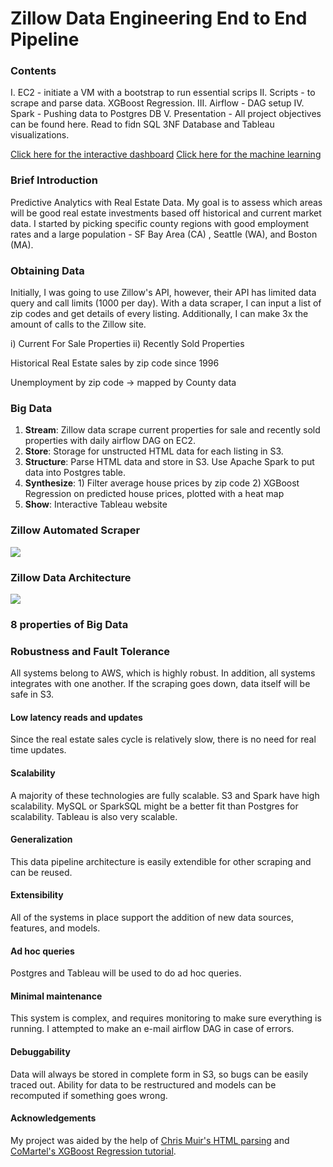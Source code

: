 # Zillow Data Engineering End to End Pipeline

### Contents
I. EC2 - initiate a VM with a bootstrap to run essential scrips
II. Scripts - to scrape and parse data. XGBoost Regression.
III. Airflow - DAG setup
IV. Spark - Pushing data to Postgres DB
V. Presentation - All project objectives can be found here. Read to fidn SQL 3NF Database and Tableau visualizations. 

[Click here for the interactive dashboard](https://jerrydatascience.tumblr.com/zillow-interactive)
[Click here for the machine learning](https://jerrydatascience.tumblr.com/zillow-machine-learning)


### Brief Introduction
Predictive Analytics with Real Estate Data. My goal is to assess which areas will be good real estate investments based off historical and current market data. I started by picking specific county regions with good employment rates and a large population - SF Bay Area (CA) , Seattle (WA), and Boston (MA).

### Obtaining Data
Initially, I was going to use Zillow's API, however, their API has limited data query and call limits (1000 per day). With a data scraper, I can input a list of zip codes and get details of every listing. Additionally, I can make 3x the amount of calls to the Zillow site.

i) Current For Sale Properties
ii) Recently Sold Properties

Historical Real Estate sales by zip code since 1996

Unemployment by zip code -> mapped by County data

### Big Data
   1. **Stream**: Zillow data scrape current properties for sale and recently sold properties with daily airflow DAG on EC2.
   2. **Store**: Storage for unstructed HTML data for each listing in S3.
   3. **Structure**: Parse HTML data and store in S3. Use Apache Spark to put data into Postgres table.
   4. **Synthesize**: 1) Filter average house prices by zip code 2) XGBoost Regression on predicted house prices, plotted with a heat map
   5. **Show**: Interactive Tableau website

### Zillow Automated Scraper
![](https://i.imgur.com/E6RI8Hm.gif)

### Zillow Data Architecture
![](https://i.imgur.com/bLuGWMj.png)

### 8 properties of Big Data

### Robustness and Fault Tolerance
All systems belong to AWS, which is highly robust. In addition, all systems integrates with one another. If the scraping goes down, data itself will be safe in S3. 

#### Low latency reads and updates
Since the real estate sales cycle is relatively slow, there is no need for real time updates.

#### Scalability
A majority of these technologies are fully scalable. S3 and Spark have high scalability. MySQL or SparkSQL might be a better fit than Postgres for scalability. Tableau is also very scalable.

#### Generalization
This data pipeline architecture is easily extendible for other scraping and can be reused.

#### Extensibility
All of the systems in place support the addition of new data sources, features, and models.

#### Ad hoc queries
Postgres and Tableau will be used to do ad hoc queries. 

#### Minimal maintenance
This system is complex, and requires monitoring to make sure everything is running. I attempted to make an e-mail airflow DAG in case of errors. 
#### Debuggability
Data will always be stored in complete form in S3, so bugs can be easily traced out. Ability for data to be restructured and models can be recomputed if something goes wrong.



#### Acknowledgements
My project was aided by the help of [Chris Muir's HTML parsing](https://github.com/ChrisMuir/Zillow) and [CoMartel's XGBoost Regression tutorial](https://www.kaggle.com/comartel/house-price-xgboost-starter/discussion/code).
